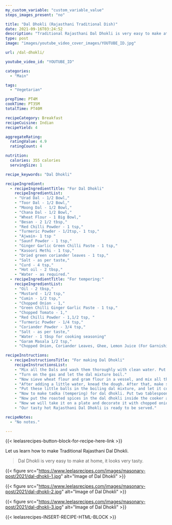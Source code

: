 ```yaml
---
my_custom_variable: "custom_variable_value"
steps_images_present: "no"

title: "Dal Dhokli (Rajasthani Traditional Dish)"
date: 2021-09-16T03:24:52
description: "Traditional Rajasthani Dal Dhokli is very easy to make at home and is very tasty and nutritious. "
type: post
image: "images/youtube_video_cover_images/YOUTUBE_ID.jpg"

url: /dal-dhokli/

youtube_video_id: "YOUTUBE_ID"

categories: 
  - "Main"

tags:
  - "Vegetarian"

prepTime: PT4M
cookTime: PT35M
totalTime: PT40M

recipeCategory: Breakfast
recipeCuisine: Indian
recipeYield: 4

aggregateRating:
  ratingValue: 4.9
  ratingCount: 4

nutrition:
  calories: 355 calories
  servingSize: 1

recipe_keywords: "Dal Dhokli"

recipeIngredient:
  - recipeIngredientTitle: "For Dal Dhokli"
    recipeIngredientList:
    - "Urad Dal - 1/2 Bowl," 
    - "Toor Dal - 1/2 Bowl," 
    - "Moong Dal - 1/2 Bowl," 
    - "Chana Dal - 1/2 Bowl," 
    - "Wheat Flour - 1 Big Bowl," 
    - "Besan - 2 1/2 tbsp," 
    - "Red Chilli Powder - 1 tsp," 
    - "Turmeric Powder - 1/2tsp,- 1 tsp," 
    - "Ajwain- 1 tsp " 
    - "Saunf Powder - 1 tsp," 
    - "Ginger Garlic Green Chilli Paste - 1 tsp," 
    - "Kasoori Methi - 1 tsp," 
    - "Dried green coriander leaves - 1 tsp," 
    - "Salt - as per taste," 
    - "Curd - 4 tsp," 
    - "Hot oil - 2 tbsp," 
    - "Water - as required." 
  - recipeIngredientTitle: "For tempering:"
    recipeIngredientList:
    - "Oil - 2 tbsp," 
    - "Mustard - 1/2 tsp," 
    - "Cumin - 1/2 tsp," 
    - "Chopped Onion - 1," 
    - "Green Chilli Ginger Garlic Paste - 1 tsp," 
    - "Chopped Tomato - 1," 
    - "Red Chilli Powder - 1,1/2 tsp, " 
    - "Turmeric Powder - 1/4 tsp," 
    - "Coriander Powder - 3/4 tsp," 
    - "Salt - as per taste," 
    - "Water - 1 tbsp for cooking seasoning" 
    - "Garam Masala 1/2 tsp," 
    - "Chopped Onion, Coriander Leaves, Ghee, Lemon Juice (For Garnishing)" 

recipeInstructions:
  - recipeInstructionsTitle: "For making Dal Dhokli"
    recipeInstructionsList:
    - "Mix all the Dals and wash them thoroughly with clean water. Put water in the cooker on the gas and put it in it and also add a pinch of asafoetida and ginger garlic green chili paste . It tastes very good." 
    - "Turn on the gas and let the dal mixture boil." 
    - "Now sieve wheat flour and gram flour in a vessel, and mix all the spices, oil and curd in it and mix the flour mixture well." 
    - "After adding a little water, knead the dough. After that, make small balls from the dough and flatten them." 
    - "Put these little balls in the boiling dal mixture, and let it cook open for 3-4 minutes. After that, close the lid and cook for one more whistle and then turn off the gas." 
    - "Now to make tadka (tempering) for dal dhokli. Put two tablespoons of oil in a pan on the gas. When the oil is hot, add mustard seeds, cumin, ginger and garlic paste, chopped onion, chopped tomato, and all the dry spices. Add a little water and roast the spices well." 
    - "Now put the roasted spices in the dal dhokli inside the cooker and let it boil well for 2-3 minutes so that our tempering mixes well in the dal dhokli and then turn off the gas." 
    - "Now we will take it on a plate and decorate it with chopped onion, lemon juice and some coriander leaves." 
    - "Our tasty hot Rajasthani Dal Dhokli is ready to be served." 

recipeNotes:
  - "No notes." 

---
```


{{< leelasrecipes-button-block-for-recipe-here-link >}}

Let us learn how to make Traditional Rajasthani Dal Dhokli. 

> Dal Dhokli is very easy to make at home, it looks very tasty. 

{{< figure src="https://www.leelasrecipes.com/images/masonary-post/2021/dal-dhokli-1.jpg" alt="Image of Dal Dhokli" >}}

{{< figure src="https://www.leelasrecipes.com/images/masonary-post/2021/dal-dhokli-2.jpg" alt="Image of Dal Dhokli" >}}

{{< figure src="https://www.leelasrecipes.com/images/masonary-post/2021/dal-dhokli-3.jpg" alt="Image of Dal Dhokli" >}}

{{< leelasrecipes-INSERT-RECIPE-HTML-BLOCK >}}

